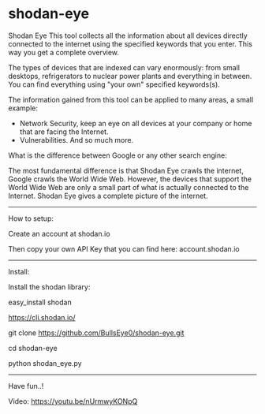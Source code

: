 # shodan-eye
Shodan Eye This tool collects all the information about all devices directly connected to the internet using the specified keywords that you enter. This way you get a complete overview.

The types of devices that are indexed can vary enormously: from small desktops, refrigerators to nuclear power plants and everything in between.
You can find everything using "your own" specified keywords(s).

The information gained from this tool can be applied to many areas, a small example:
* Network Security, keep an eye on all devices at your company or home that are facing the Internet.
* Vulnerabilities.
And so much more.

What is the difference between Google or any other search engine:

The most fundamental difference is that Shodan Eye crawls the internet, Google crawls the World Wide Web.
However, the devices that support the World Wide Web are only a small part of what is actually connected to the Internet.
Shodan Eye gives a complete picture of the internet.

****
How to setup:

Create an account at shodan.io

Then copy your own API Key that you can find here: account.shodan.io

****

Install:

Install the shodan library:

easy_install shodan

https://cli.shodan.io/

git clone https://github.com/BullsEye0/shodan-eye.git

cd shodan-eye

python shodan_eye.py

****
Have fun..!

Video:
https://youtu.be/nUrmwyKONpQ
